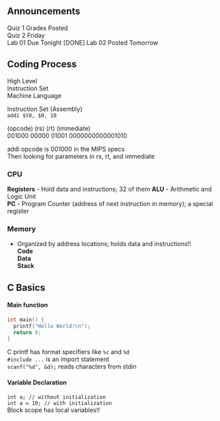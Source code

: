 ## Announcements
Quiz 1 Grades Posted  
Quiz 2 Friday  
Lab 01 Due Tonight [DONE]
Lab 02 Posted Tomorrow

## Coding Process
High Level  
Instruction Set  
Machine Language  

Instruction Set (Assembly)  
`addi $t0, $0, 10`

(opcode)  (rs)  (rt)   (immediate)  
 001000  00000 01001 0000000000001010  

addi opcode is 001000 in the MIPS specs  
Then looking for parameters in rs, rt, and immediate  

### CPU
**Registers** - Hold data and instructions; 32 of them
**ALU** - Arithmetic and Logic Unit  
**PC** - Program Counter (address of next instruction in
memory); a special register   

### Memory
- Organized by address locations; holds data and
  instructions!!  
**Code**  
**Data**  
**Stack**  

## C Basics
#### Main function
```C
int main() {
  printf("Hello World!\n");
  return 0;
}
```
C printf has format specifiers like `%c` and `%d`  
`#include ...` is an import statement  
`scanf("%d", &d);` reads characters from stdin 

#### Variable Declaration
`int a; // without initialization`  
`int a = 10; // with initialization`  
Block scope has local variables!!

